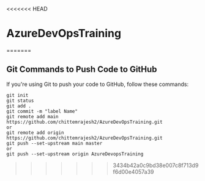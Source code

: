 <<<<<<< HEAD
# AzureDevOpsTraining
=======

## Git Commands to Push Code to GitHub

If you're using Git to push your code to GitHub, follow these commands:

```
git init
git status
git add .
git commit -m "label Name"
git remote add main https://github.com/chittemrajesh2/AzureDevOpsTraining.git
or
git remote add origin https://github.com/chittemrajesh2/AzureDevOpsTraining.git
git push --set-upstream main master
or
git push --set-upstream origin AzureDevopsTraining
```
>>>>>>> 3434b42a0c9bd38e007c8f713d9f6d00e4057a39
